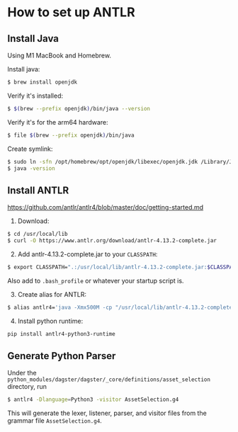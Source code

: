 # How to set up ANTLR

## Install Java

Using M1 MacBook and Homebrew.

Install java:

```bash
$ brew install openjdk
```

Verify it's installed:

```bash
$ $(brew --prefix openjdk)/bin/java --version
```

Verify it's for the arm64 hardware:

```bash
$ file $(brew --prefix openjdk)/bin/java
```

Create symlink:

```bash
$ sudo ln -sfn /opt/homebrew/opt/openjdk/libexec/openjdk.jdk /Library/Java/JavaVirtualMachines/openjdk.jdk
$ java -version
```

## Install ANTLR

https://github.com/antlr/antlr4/blob/master/doc/getting-started.md

1. Download:

```bash
$ cd /usr/local/lib
$ curl -O https://www.antlr.org/download/antlr-4.13.2-complete.jar
```

2. Add antlr-4.13.2-complete.jar to your `CLASSPATH`:

```bash
$ export CLASSPATH=".:/usr/local/lib/antlr-4.13.2-complete.jar:$CLASSPATH"
```

Also add to `.bash_profile` or whatever your startup script is.

3. Create alias for ANTLR:

```bash
$ alias antlr4='java -Xmx500M -cp "/usr/local/lib/antlr-4.13.2-complete.jar:$CLASSPATH" org.antlr.v4.Tool'
```

4. Install python runtime:

```bash
pip install antlr4-python3-runtime
```

## Generate Python Parser

Under the `python_modules/dagster/dagster/_core/definitions/asset_selection` directory, run

```bash
$ antlr4 -Dlanguage=Python3 -visitor AssetSelection.g4
```

This will generate the lexer, listener, parser, and visitor files from the grammar file `AssetSelection.g4`.
